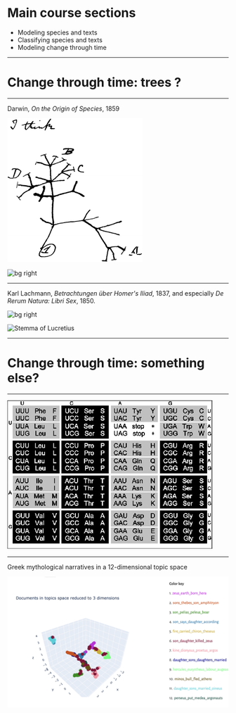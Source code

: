 
# Main course sections

- Modeling species and texts
- Classifying species and texts
- Modeling change through time


---


# Change through time: trees ?

---

Darwin, *On the Origin of Species*, 1859


![Tree](./Darwinnotebooktree.png)






![bg right](https://upload.wikimedia.org/wikipedia/commons/thumb/3/33/Charles_Darwin_by_Julia_Margaret_Cameron%2C_c._1868.jpg/440px-Charles_Darwin_by_Julia_Margaret_Cameron%2C_c._1868.jpg)



---

Karl Lachmann, *Betrachtungen über Homer's Iliad*, 1837, and especially *De Rerum Natura: Libri Sex*, 1850.


![bg right](https://upload.wikimedia.org/wikipedia/commons/c/c3/Karl_Lachmann_-_Imagines_philologorum.jpg)

![Stemma of Lucretius](https://classicsforall.org.uk/sites/default/files/uploads/images/Picture2_13.png)


---


# Change through time: something else?

---

![MitoGeneticCode](./MitoGneticCode.png)

---

Greek mythological narratives in a 12-dimensional topic space

![](./apollodorus-tm.png)

